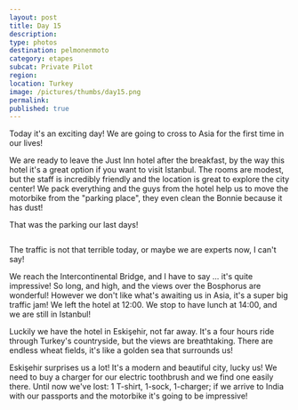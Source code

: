 ```yaml
---
layout: post
title: Day 15
description: 
type: photos
destination: pelmonenmoto
category: etapes
subcat: Private Pilot
region: 
location: Turkey
image: /pictures/thumbs/day15.png
permalink: 
published: true
---
```


Today it's an exciting day! We are going to cross to Asia for the first time in our lives!

We are ready to leave the Just Inn hotel after the breakfast, by the way this hotel it's a great option if you want to visit Istanbul. The rooms are modest, but the staff is incredibly friendly and the location is great to explore the city center! We pack everything and the guys from the hotel help us to move the motorbike from the "parking place", they even clean the Bonnie because it has dust!

That was the parking our last days!

<p><a
href="https://lh3.googleusercontent.com/m6HfzSPIK8XpNt_e4YeCGY5JfPxAofA8mwEcmqLcJ2Dk-0nhgEyPxCAefH2KhKZA7hszANqeB-qt2MtB3CZZEDznKGfFaR_DGXqEb_OzwGLLAgInXFhsK8oy1r_0xmEohxrsLsMjXiTV5-ER4ndc9zHEELE0Us0109zMK8ZToIfvlX43fxPAUc0O6iHSgUzPcqEGGAQC2X_ItTQRqIWGUO8YNmOnM4s0JaP1irvRpnOyh-6EHlPYzRyl7DaInmk41A1f5n4I-GJxm5oT-SaxlmBehKS3-VuKd11z5infgMrGbE7ChHjQlzrQ7gowPmPSc_5mWwXpjX7m-LXAsB-l9LtUAPu2ODk3YMDrZcDauNUxyJDVylqr1MSJkxIxKPiUZjklvbPYKMY1sAO9v_qxVmv-ytUKz77ecPzybUxnwzWRPujTERB89Bpkf642xUyz0T2kSxD0vguisXhlPqvBbt5wGvHbeMzUEV9vsoedQnCBDvzz2EVvCrLVRbe3JTbCLZKeIOHyMNmhbJXih9p9y4mjDHdZsE-uW4yId8LhK_PWnhb-7TkJqw48KL0PGGaQMIPihqka1VbyztiFaYmVePpaN3B2s_0Q3WuNsX9iQ9Ssc1LnfbZu2SkIVf8rUH4gNDfEOK47cr6EN3p95s5rusH2P0b7ZAOtpg=w978-h733-no"><img 
src="https://lh3.googleusercontent.com/m6HfzSPIK8XpNt_e4YeCGY5JfPxAofA8mwEcmqLcJ2Dk-0nhgEyPxCAefH2KhKZA7hszANqeB-qt2MtB3CZZEDznKGfFaR_DGXqEb_OzwGLLAgInXFhsK8oy1r_0xmEohxrsLsMjXiTV5-ER4ndc9zHEELE0Us0109zMK8ZToIfvlX43fxPAUc0O6iHSgUzPcqEGGAQC2X_ItTQRqIWGUO8YNmOnM4s0JaP1irvRpnOyh-6EHlPYzRyl7DaInmk41A1f5n4I-GJxm5oT-SaxlmBehKS3-VuKd11z5infgMrGbE7ChHjQlzrQ7gowPmPSc_5mWwXpjX7m-LXAsB-l9LtUAPu2ODk3YMDrZcDauNUxyJDVylqr1MSJkxIxKPiUZjklvbPYKMY1sAO9v_qxVmv-ytUKz77ecPzybUxnwzWRPujTERB89Bpkf642xUyz0T2kSxD0vguisXhlPqvBbt5wGvHbeMzUEV9vsoedQnCBDvzz2EVvCrLVRbe3JTbCLZKeIOHyMNmhbJXih9p9y4mjDHdZsE-uW4yId8LhK_PWnhb-7TkJqw48KL0PGGaQMIPihqka1VbyztiFaYmVePpaN3B2s_0Q3WuNsX9iQ9Ssc1LnfbZu2SkIVf8rUH4gNDfEOK47cr6EN3p95s5rusH2P0b7ZAOtpg=w978-h733-no" alt=""></a></p>

The traffic is not that terrible today, or maybe we are experts now, I can't say!

We reach the Intercontinental Bridge, and I have to say ... it's quite impressive! So long, and high, and the views over the Bosphorus are wonderful! However we don't like what's awaiting us in Asia, it's a super big traffic jam! We left the hotel at 12:00. We stop to have lunch at 14:00, and we are still in Istanbul!

Luckily we have the hotel in Eskişehir, not far away. It's a four hours ride through Turkey's countryside, but the views are breathtaking. There are endless wheat fields, it's like a golden sea that surrounds us!

Eskişehir surprises us a lot! It's a modern and beautiful city, lucky us! We need to buy a charger for our
electric toothbrush and we find one easily there. Until now we've lost: 1 T-shirt, 1-sock, 1-charger; if we arrive to India with our passports and the motorbike it's going to be impressive!


